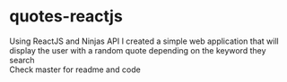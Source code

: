 # quotes-reactjs
Using ReactJS and Ninjas API I created a simple web application that will display the user with a random quote depending on the keyword they search
<br>Check master for readme and code
